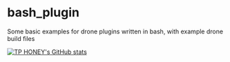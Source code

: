 # bash_plugin
Some basic examples for drone plugins written in bash, with example drone build files

[![TP HONEY's GitHub stats](https://github-readme-stats.vercel.app/api?username=tphoney)](https://github.com/anuraghazra/github-readme-stats)
